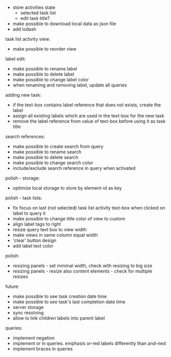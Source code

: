 - store activities state 
  - selected task list
  - edit task title?
- make possible to download local data as json file
- add lodash

task list activity view:
- make possible to reorder view

label edit:
- make possible to rename label
- make possible to delete label
- make possible to change label color
- when renaming and removing label, update all queries

adding new task:
- if the text-box contains label reference that does not exists, create the label
- assign all existing labels which are used in the text-box for the new task
- remove the label reference from value of text-box before using it as task title

search references:
- make possible to create search from query
- make possible to rename search
- make possible to delete search
- make possible to change search color
- include/exclude search reference in query when activated

polish - storage:
- optimize local storage to store by element-id as key

polish - task lists:
- fix focus on last (not selected) task list activity text-box when clicked on label to query it
- make possible to change title color of view to custom
- align label tags to right
- resize query text box to view width
- make views in same column equal width
- 'clear' button design
- add label text color

polish:
- resizing panels - set minimal width, check with resizing to big size
- resizing panels - resize also content elements - check for multiple resizes

future:
- make possible to see task creation date time
- make possible to see task's last completion date time
- server storage
- sync resolving 
- allow to link children labels into parent label

queries:
- implement negation
- implement or in queries. emphasis or-red labels differently than and-ned
- implement braces in queries
